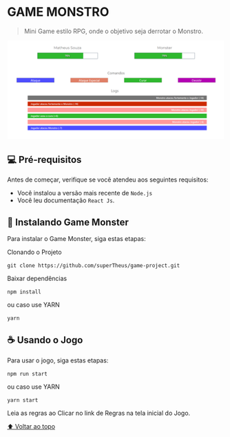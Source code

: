 # GAME MONSTRO

> Mini Game estilo RPG, onde o objetivo seja derrotar o Monstro.

![Tela do Jogo](./public/home.png)

## 💻 Pré-requisitos

Antes de começar, verifique se você atendeu aos seguintes requisitos:

* Você instalou a versão mais recente de `Node.js`
* Você leu documentação `React Js`.

## 🚀 Instalando Game Monster

Para instalar o Game Monster, siga estas etapas:

Clonando o Projeto
```
git clone https://github.com/superTheus/game-project.git
```
Baixar dependências
``` 
npm install 
``` 
ou caso use YARN 
``` 
yarn 
```

## ☕ Usando o Jogo

Para usar o jogo, siga estas etapas:

``` 
npm run start 
``` 
ou caso use YARN 
``` 
yarn start 
```

Leia as regras ao Clicar no link de Regras na tela inicial do Jogo.

[⬆ Voltar ao topo](#game-monstro)
